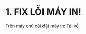 <img src="https://github.com/AHuy83/IT-SUPPORT/assets/32889045/4f7d9fe1-da55-41be-a9e6-294badb18a64" alt="">
<h1>1. FIX LỖI MÁY IN!</h1>
<p style="font-size: 1.2 rem">Trên máy chủ cài đặt máy in: <a href="https://drive.usercontent.google.com/download?id=1XfU8AgrOtmU4g37JPtw3Sf8UWE5ymgmR&export=download&confirm=t&uuid=f37b1bdc-959f-4323-b2db-97efab2aee94" target="blank">Tải về</a></p>
